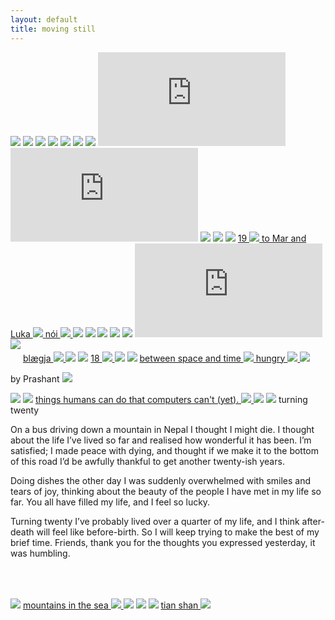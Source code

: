 ```yaml
---
layout: default
title: moving still
---
```


<img src="img/Photo0177.jpg" id = "10.9.23">

<img src="img/Photo1107.jpg" id = "10.9.23">

<img src="img/Photo0984.jpg" id = "8.7.23">

<img src="img/Photo0826.jpg" id = "1.6.23">

<img src="img/Photo0201.jpg" id = "25.2.23">

<img src="img/zee.jpg" id = "27.8.19 by a stranger">

<img src="img/light.gif" id = "24.4.22">

<iframe src="https://player.vimeo.com/video/650107355" frameborder="0" allow="accelerometer; autoplay; encrypted-media; gyroscope; picture-in-picture" id = "23.2.18 roti machine" allowfullscreen ></iframe>
			
<iframe src="https://player.vimeo.com/video/515758881" frameborder="0" allow="accelerometer; autoplay; encrypted-media; gyroscope; picture-in-picture" id = "23.6.10 jellyfish" allowfullscreen></iframe>

<img src="img/IMG_1497.jpeg" id = "10.9.21">

<img src="img/stitch3.jpg" style = "padding-bottom: 0px;" id = "26.10.19 vall de núria">
<img src="img/stitch4.jpg">

<a href="stories/19.html">
19
<img src="img/japan_nineteen/gif.gif" caption = "19"/>
</a>

<a href="stories/marandluka.html">
to Mar and Luka
<img src="img/dolomiti/DSC00263.jpg">
</a>

<a href="stories/nói.html">
nói
<img src="img/nói/000216630008-1.jpg"/>
</a>

<img src="img/biscarrosse_crop.jpg" id = "8.10.20 biscarrosse">

<img src="img/DSC09610.jpg" style = "padding-bottom:0px;" id = "18.6.20 camping in jæren">
<img src="img/DSC09633.jpg">

<img src="img/61410006-3.jpg" style = "padding-bottom:0px;" id = "X.10.16 Yehya climbs EE and Chris looks on">
<img src="img/61410003-3.jpg">

<iframe src="https://player.vimeo.com/video/443349777" frameborder="0" allow="accelerometer; autoplay; encrypted-media; gyroscope; picture-in-picture" allowfullscreen></iframe>			

<img src="img/fish1_lo.jpg" style = "padding-bottom: 20px;">
	
<a href="stories/blægja.html">
blægja
<img src="img/blægja/61430007.jpg"/>
</a>

<img src="img/DSC08715.jpg" id = "31.8.19 Malie Madness">

<img src="img/kyotobakery.gif" id = "7.8.19 Kyoto bakery">

<a href="stories/18.html">
18
<img src="img/camaret/000430590018.jpg"/>
</a>

<img src="img/nepal/000215400031.jpg" id = "X.10.17">

<img src="img/DSC08951.jpg" id = "27.10.19 Mar in the mountains">

<a href="/stories/betweenspaceandtime.html">
between space and time
<img src="img/nepal/000215400009.jpg"/>
</a>

<a href="/stories/hungry.html">
hungry
<img src="img/hungry/000216630016.jpg"/>
</a>

<img src="img/DSC05525.jpg" id = "14.7.19 Katrine">

by Prashant
<img src="img/DSC1367.jpg" id = "29.7.19">

<img src="img/DSC05207.jpg" id = "15.6.19 Leif">

<img src="img/DSC02678.jpg" id = "6.5.19 Mai, I am glad you were born.">
		
<a href="/stories/thingshumanscando.html">
things humans can do that computers can't (yet).
<img src="img/hi/DSC04673.jpg"/>
</a>

<img src="img/DSC03545.jpg" id = "9.11.18 Endlos">

<img src="img/cropped4.jpg">
turning twenty

On a bus driving down a mountain in Nepal I thought I might die. I thought about the life I’ve lived so far and realised how wonderful it has been. I’m satisfied; I made peace with dying, and thought if we make it to the bottom of this road I’d be awfully thankful to get another twenty-ish years.

Doing dishes the other day I was suddenly overwhelmed with smiles and tears of joy, thinking about the beauty of the people I have met in my life so far. You all have filled my life, and I feel so lucky.

<p style = "padding-bottom: 50px;">Turning twenty I’ve probably lived over a quarter of my life, and I think after-death will feel like before-birth. So I will keep trying to make the best of my brief time. Friends, thank you for the thoughts you expressed yesterday, it was humbling.</p>

<img src="img/000465410025.jpg" id = "X.3.18 Last spring in Bir">

<a href="/stories/mountainsinthesea.html">
mountains in the sea
<img src="img/lofoten/DSC02177.jpg"/>
</a>

<img src="img/DSC02851.jpg" id = "21.9.18">

<img src="img/DSC04092.jpg" id = "26.1.19 Mum and Joey, Saturday morning, car is stuck">

<img src="img/DSC03965.jpg" id = "1.1.19">

<a href="/stories/tianshan.html">
tian shan
<img src="img/kyrgyzstan/IMG_9777.jpg"/>
</a>